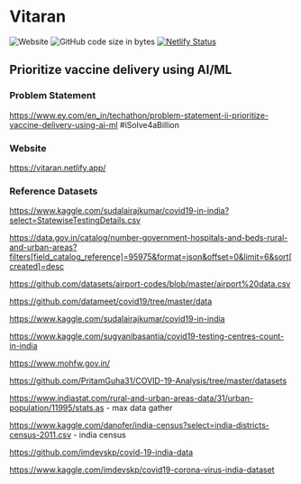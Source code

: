 # Vitaran 
![Website](https://img.shields.io/website?down_color=red&down_message=down&up_color=green&up_message=up&url=https%3A%2F%2Fvitaran.netlify.app%2F)
![GitHub code size in bytes](https://img.shields.io/github/languages/code-size/Majestic-C0ders/EY_Techathon)
[![Netlify Status](https://api.netlify.com/api/v1/badges/667c6484-467c-4553-88ac-ea1fdf320337/deploy-status)](https://app.netlify.com/sites/vitaran/deploys)
## Prioritize vaccine delivery using AI/ML

### Problem Statement
https://www.ey.com/en_in/techathon/problem-statement-ii-prioritize-vaccine-delivery-using-ai-ml    #iSolve4aBillion

### Website
https://vitaran.netlify.app/
### Reference Datasets
https://www.kaggle.com/sudalairajkumar/covid19-in-india?select=StatewiseTestingDetails.csv

https://data.gov.in/catalog/number-government-hospitals-and-beds-rural-and-urban-areas?filters[field_catalog_reference]=95975&format=json&offset=0&limit=6&sort[created]=desc

https://github.com/datasets/airport-codes/blob/master/airport%20data.csv

https://github.com/datameet/covid19/tree/master/data

https://www.kaggle.com/sudalairajkumar/covid19-in-india

https://www.kaggle.com/sugyanibasantia/covid19-testing-centres-count-in-india

https://www.mohfw.gov.in/

https://github.com/PritamGuha31/COVID-19-Analysis/tree/master/datasets

https://www.indiastat.com/rural-and-urban-areas-data/31/urban-population/11995/stats.as   		-   max data gather

https://www.kaggle.com/danofer/india-census?select=india-districts-census-2011.csv			-   india census

https://github.com/imdevskp/covid-19-india-data

https://www.kaggle.com/imdevskp/covid19-corona-virus-india-dataset
 
